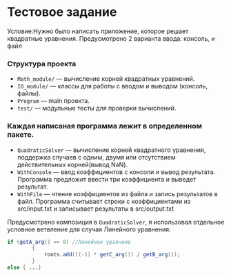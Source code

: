 # Тестовое задание 
Условие:Нужно было написать приложение, которое решает квадратные уравнения. Предусмотрено 2 варианта ввода: консоль, и файл

### Структура проекта
- `Math_module/` — вычисление корней квадратных уравнений.
- `IO_module/` — классы для работы с вводом и выводом (консоль, файлы).
- `Program` — main проекта.
- `test/` — модульные тесты для проверки вычислений.

### Каждая написаная программа лежит в определенном пакете.
- `QuadraticSolver` — вычисление корней квадратного уравнения, поддержка случаев с одним, двумя или отсутствием действительных корней(вывод NaN).
- `WithConsole` — ввод коэффициентов с консоли и вывод результата.
   Программа предложит ввести три коэффициента и выведет результат.
- `WithFile` — чтение коэффициентов из файла и запись результатов в файл.
   Программа считывает строки с коэффициентами из src/input.txt и записывает результаты в src/output.txt

Предусмотрено композиция в `QuadraticSolver`, я использовал отдельное условное ветвление для случая Линейного уравнения:
```java
if (getA_arg() == 0) //Линейное уравнеие
        {
            roots.add(((-1) * getC_arg()) / getB_arg());
        }
else { ...}
```
